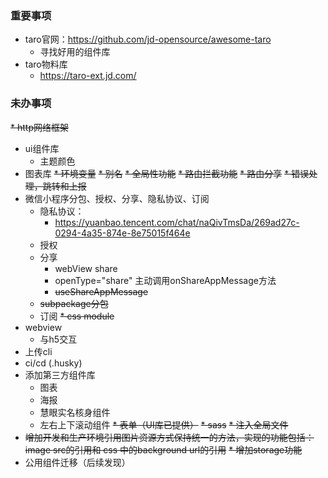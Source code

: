 ### 重要事项
* taro官网：https://github.com/jd-opensource/awesome-taro
  * 寻找好用的组件库
* taro物料库
  * https://taro-ext.jd.com/

### 未办事项
~~* http网络框架~~
* ui组件库
  * 主题颜色
* 图表库
~~* 环境变量~~
~~* 别名~~
~~* 全局性功能~~
  ~~* 路由拦截功能~~
  ~~* 路由分享~~
  ~~* 错误处理，跳转和上报~~
* 微信小程序分包、授权、分享、隐私协议、订阅
    * 隐私协议：
      * https://yuanbao.tencent.com/chat/naQivTmsDa/269ad27c-0294-4a35-874e-8e75015f464e
    * 授权
    * 分享
      * webView share
      * openType="share" 主动调用onShareAppMessage方法
      * ~~useShareAppMessage~~
    * ~~subpackage分包~~
    * 订阅
~~* css module~~
* webview
  * 与h5交互
* 上传cli
* ci/cd (.husky)
* 添加第三方组件库
  * 图表
  * 海报
  * 慧眼实名核身组件
  * 左右上下滚动组件
  ~~* 表单（UI库已提供）~~
~~* sass~~
  ~~* 注入全局文件~~
* ~~增加开发和生产环境引用图片资源方式保持统一的方法，实现的功能包括：image src的引用和 css 中的background url的引用~~
~~* 增加storage功能~~
* 公用组件迁移（后续发现）

